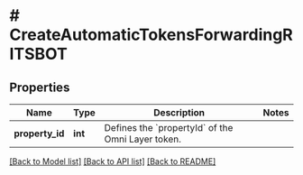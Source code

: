 # # CreateAutomaticTokensForwardingRITSBOT

## Properties

Name | Type | Description | Notes
------------ | ------------- | ------------- | -------------
**property_id** | **int** | Defines the &#x60;propertyId&#x60; of the Omni Layer token. |

[[Back to Model list]](../../README.md#models) [[Back to API list]](../../README.md#endpoints) [[Back to README]](../../README.md)
